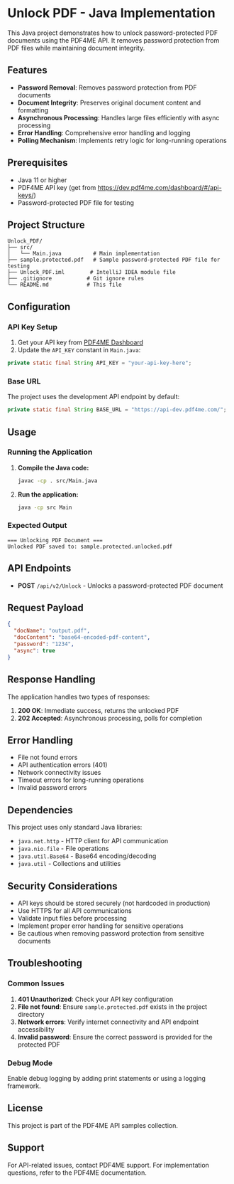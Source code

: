 # Unlock PDF - Java Implementation

This Java project demonstrates how to unlock password-protected PDF documents using the PDF4ME API. It removes password protection from PDF files while maintaining document integrity.

## Features

- **Password Removal**: Removes password protection from PDF documents
- **Document Integrity**: Preserves original document content and formatting
- **Asynchronous Processing**: Handles large files efficiently with async processing
- **Error Handling**: Comprehensive error handling and logging
- **Polling Mechanism**: Implements retry logic for long-running operations

## Prerequisites

- Java 11 or higher
- PDF4ME API key (get from https://dev.pdf4me.com/dashboard/#/api-keys/)
- Password-protected PDF file for testing

## Project Structure

```
Unlock_PDF/
├── src/
│   └── Main.java          # Main implementation
├── sample.protected.pdf   # Sample password-protected PDF file for testing
├── Unlock_PDF.iml        # IntelliJ IDEA module file
├── .gitignore           # Git ignore rules
└── README.md            # This file
```

## Configuration

### API Key Setup

1. Get your API key from [PDF4ME Dashboard](https://dev.pdf4me.com/dashboard/#/api-keys/)
2. Update the `API_KEY` constant in `Main.java`:

```java
private static final String API_KEY = "your-api-key-here";
```

### Base URL

The project uses the development API endpoint by default:
```java
private static final String BASE_URL = "https://api-dev.pdf4me.com/";
```

## Usage

### Running the Application

1. **Compile the Java code:**
   ```bash
   javac -cp . src/Main.java
   ```

2. **Run the application:**
   ```bash
   java -cp src Main
   ```

### Expected Output

```
=== Unlocking PDF Document ===
Unlocked PDF saved to: sample.protected.unlocked.pdf
```

## API Endpoints

- **POST** `/api/v2/Unlock` - Unlocks a password-protected PDF document

## Request Payload

```json
{
  "docName": "output.pdf",
  "docContent": "base64-encoded-pdf-content",
  "password": "1234",
  "async": true
}
```

## Response Handling

The application handles two types of responses:

1. **200 OK**: Immediate success, returns the unlocked PDF
2. **202 Accepted**: Asynchronous processing, polls for completion

## Error Handling

- File not found errors
- API authentication errors (401)
- Network connectivity issues
- Timeout errors for long-running operations
- Invalid password errors

## Dependencies

This project uses only standard Java libraries:
- `java.net.http` - HTTP client for API communication
- `java.nio.file` - File operations
- `java.util.Base64` - Base64 encoding/decoding
- `java.util` - Collections and utilities

## Security Considerations

- API keys should be stored securely (not hardcoded in production)
- Use HTTPS for all API communications
- Validate input files before processing
- Implement proper error handling for sensitive operations
- Be cautious when removing password protection from sensitive documents

## Troubleshooting

### Common Issues

1. **401 Unauthorized**: Check your API key configuration
2. **File not found**: Ensure `sample.protected.pdf` exists in the project directory
3. **Network errors**: Verify internet connectivity and API endpoint accessibility
4. **Invalid password**: Ensure the correct password is provided for the protected PDF

### Debug Mode

Enable debug logging by adding print statements or using a logging framework.

## License

This project is part of the PDF4ME API samples collection.

## Support

For API-related issues, contact PDF4ME support.
For implementation questions, refer to the PDF4ME documentation. 